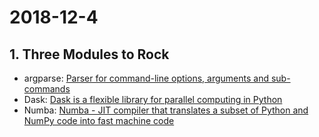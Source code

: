 # 2018-12-4  
## 1. Three Modules to Rock  
 - argparse: [Parser for command-line options, arguments and sub-commands](https://docs.python.org/3/library/argparse.html)  
 - Dask: [Dask is a flexible library for parallel computing in Python](https://docs.dask.org/en/latest/)  
 - Numba: [Numba - JIT compiler that translates a subset of Python and NumPy code into fast machine code](http://numba.pydata.org/)  
